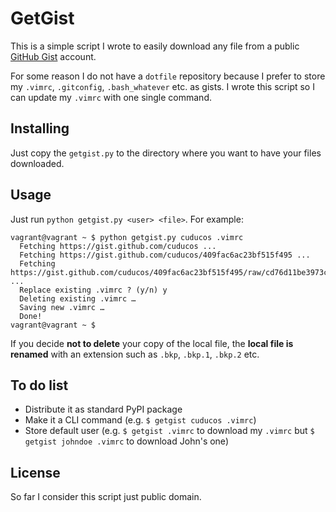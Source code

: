 # GetGist

This is a simple script I wrote to easily download any file from a public [GitHub Gist](http://gist.github.com) account.

For some reason I do not have a `dotfile` repository because I prefer to store my `.vimrc`, `.gitconfig`, `.bash_whatever` etc. as gists. I wrote this script so I can update my `.vimrc` with one single command.

## Installing

Just copy the `getgist.py` to the directory where you want to have your files downloaded.

## Usage

Just run `python getgist.py <user> <file>`. For example:

```
vagrant@vagrant ~ $ python getgist.py cuducos .vimrc
  Fetching https://gist.github.com/cuducos ...
  Fetching https://gist.github.com/cuducos/409fac6ac23bf515f495 ...
  Fetching https://gist.github.com/cuducos/409fac6ac23bf515f495/raw/cd76d11be3973c887cd299785569c5159701d339/.vimrc ...
  Replace existing .vimrc ? (y/n) y
  Deleting existing .vimrc …
  Saving new .vimrc …
  Done!
vagrant@vagrant ~ $
```

If you decide **not to delete** your copy of the local file, the **local file is renamed** with an extension such as `.bkp`, `.bkp.1`, `.bkp.2` etc.

## To do list

* Distribute it as standard PyPI package
* Make it a CLI command (e.g. `$ getgist cuducos .vimrc`)
* Store default user (e.g. `$ getgist .vimrc` to download my `.vimrc` but `$ getgist johndoe .vimrc` to download John's one)

## License

So far I consider this script just public domain.
